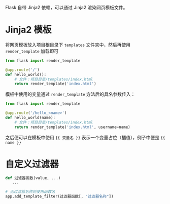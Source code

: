 Flask 自带 Jinja2 依赖，可以通过 Jinja2 渲染网页模板文件。
# Jinja2 模板

将网页模板放入项目根目录下 `templates` 文件夹中，然后再使用 `render_template` 加载即可

```python
from flask import render_template

@app.route('/')
def hello_world():
    # 文件：项目目录/templates/index.html
    return render_template('index.html')
```

模板中使用的变量通过 `render_template` 方法后的具名参数传入：

```python
from flask import render_template

@app.route('/hello_<name>')
def hello_world(name):
    # 文件：项目目录/templates/index.html
    return render_template('index.html', username=name)
```

之后便可以在模板中使用 `{{ 变量名 }}` 表示一个变量占位（插值），例子中便是 `{{ name }}`
# 自定义过滤器

```python
def 过滤器函数(value, ...)
   ...

# 无过滤器名称则使用函数名
app.add_template_filter(过滤器函数[, "过滤器名称"])
```

